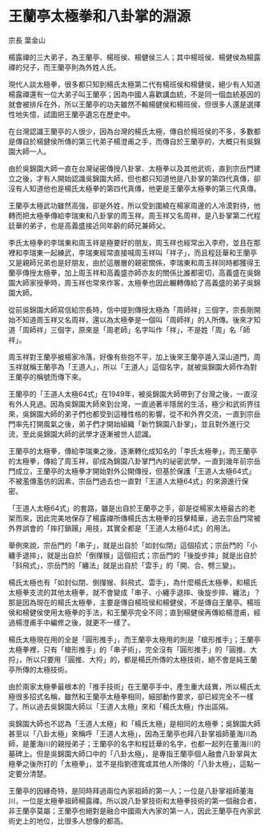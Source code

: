 # 王蘭亭太極拳和八卦掌的淵源

宗長
葉金山

楊露禪的三大弟子，為王蘭亭、楊班侯、楊健侯三人；其中楊班侯、楊健侯為楊露禪的兒子，而王蘭亭則為外姓人氏。

現代人談太極拳，很多都只知到楊氏太極第二代有楊班侯和楊健侯，絕少有人知道楊露禪還有一位大弟子叫王蘭亭；因為中國人喜歡講血統，不是同一個血統基因的就會被排斥在外，所以王蘭亭的功夫雖然不輸楊健侯和楊班侯，但很多人還是選擇性地失憶，試圖把王蘭亭遺忘在歷史中。

在台灣認識王蘭亭的人很少，因為台灣的楊氏太極，傳自於楊班侯的不多，多數都是傳自於楊健侯所傳的第三代弟子楊澄甫之手，而傳自於王蘭亭的，大概只有吳錦園大師一人。

由於吳錦園大師一直在台灣祕密傳授八卦掌、太極拳以及其他武術，直到宗岳門建立之後，才有人開始認識吳錦園大師，但也都只知道他是八卦掌的第四代真傳，卻沒有人知道他也是楊氏太極拳的第四代真傳，他更是王蘭亭太極拳的第三代真傳。

王蘭亭太極武功雖然高強，卻是外姓，所以受到圍繞在楊家周邊的人冷漠對待，他轉而把太極拳傳給李瑞東和八卦掌的周玉祥。周玉祥又名周祥，是八卦掌第二代程廷華的弟子，也是高義盛接近同年齡的師兄兼師父。

李氏太極拳的李瑞東和周玉祥是極要好的朋友，周玉祥也經常出入李府，並且在那裡和李瑞東一起練武，李瑞東經常直接喊周玉祥叫「祥子」，而且程廷華和王蘭亭又是親師兄弟也是好朋友，由於這層層的親密關係，李瑞東和周玉祥同時都獲得王蘭亭傳授太極拳，加上周玉祥和高義盛亦師亦友的關係比誰都密切，高義盛在吳錦園大師家授拳時，周玉祥也常來作客，太極拳也因此輾轉傳給了高義盛的弟子吳錦園大師。

從前吳錦園大師寫信給宗長時，信中提到傳授太極為「周師祥」三個字，宗長剛開始不知道周玉祥又名周祥，還以為太極拳是一個叫「周師祥」的人所傳。後來才知道「周師祥」三個字，原來是「周老師」名字叫作「祥」，不是姓「周」名「師祥」。

周玉祥對王蘭亭被楊家冷落，好像有些抱不平，加上後來王蘭亭遁入深山道門，周玉祥就稱王蘭亭為「王道人」，所以「王道人」這個名字，就被吳錦園大師作為對王蘭亭的稱號而傳下來。

王蘭亭的「王道人太極64式」在1949年，被吳錦園大師帶到了台灣之後，一直沒有外人見過。因為吳錦園大師來到台灣，一直過著半隱居的生活，極少和武術界往來，吳錦園大師的弟子們也都受到這種性格的影響，從不和外界交流，一直到宗岳門率先打開風氣之後，弟子們才開始組織「新竹錦園八卦掌」，並且對外進行交流，至此吳錦園大師的武學才逐漸被世人認識。

王蘭亭的太極拳，傳給李瑞東之後，逐漸轉化成知名的「李氏太極拳」，而王蘭亭的太極拳，傳給了周玉祥，卻成為錦園八卦掌門內的祕密武學，一直到幾年前宗岳門成立，王蘭亭的太極拳才開始對外公開傳授，但基於保護「王道人太極64式」不被濫傳濫仿的因素，宗岳門過去也一直對「王道人太極64式」的來源進行保密。

「王道人太極64式」的套路，雖是出自於王蘭亭之手，卻是從楊家太極最古的老架而來，因此完美地保存了楊露禪所傳楊氏古太極拳的技擊精華，過去宗岳門常被外界誤會的「摔打鎖踼」用技，其實全都是「王道人太極64式」的用法。

舉例來說，宗岳門的「串子」，就是出自於「如封似閉」這個招式；宗岳門的「小纏手退摔」，就是出自於「倒攆猴」這個招式；宗岳門的「後旋步摔」就是出自於「斜飛式」，宗岳門的「纏法」就是出自於「雲手」的「開、合、劈三變」。

楊氏太極也有「如封似閉、倒攆猴、斜飛式、雲手」，為什麼楊氏太極拳，和楊氏太極拳支流的其他太極拳，就不會變成「串子、小纏手退摔、後旋步摔、纏法」？那是因為現在的楊氏太極拳，主要是傳自楊班侯和楊健侯，不是傳自王蘭亭。楊班侯和楊健侯使用太極拳的手法，和王蘭亭完全不同；直到楊健侯再傳給楊澄甫，經過楊澄甫手中編修之後，就更不一樣了。

楊氏太極現在用的全是「圓形推手」，而王蘭亭太極用的則是「槍形推手」；王蘭亭太極拳裡，只有「槍形推手」的「串子術」，完全沒有「圓形推手」的「圓推、大捋」，所以只要用「圓推、大捋」的，都是楊氏所傳的太極技術，絕不會是純王蘭亭所傳的太極技術。

由於兩家太極拳最根本的「推手技術」在王蘭亭手中，產生重大歧異，所以楊氏太極很多招式名稱，雖然和王蘭亭太極拳相同，細部動作要求，卻已經完全不一樣了。所以過去吳錦園大師以「王道人太極」來和「楊氏太極」作出區隔。

吳錦園大師也不認為「王道人太極」和「楊氏太極」是相同的太極拳；吳錦園大師甚至以「八卦太極」來稱呼「王道人太極」，因為王蘭亭也拜八卦掌祖師董海川為師，是董海川的親授弟子；王蘭亭的名字和程廷華的名字，也都一起列在董海川的墓碑上。但是吳錦園大師口中的「八卦太極」，是專指王蘭亭個人融會八卦掌與太極拳之後所打的「太極拳」，並不是指劉德寬或其他人所傳的「八卦太極」，這點一定要分清楚。

王蘭亭的因緣奇特，是同時拜過兩位內家祖師的第一人；一位是八卦掌祖師董海川，一位是太極拳祖師楊露禪。所以說八卦掌技術和太極拳技術的第一個融合者，非王蘭亭莫屬；王蘭亭也絕對是融合中國兩大內家的第一人，因此王蘭亭在內家武術史上的地位，比很多人想像的都高。